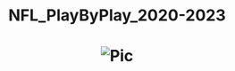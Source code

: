 # <p align="center">NFL_PlayByPlay_2020-2023</p>
# <p align="center">![Pic](../Images/justin_herbert.jpg)</p>
